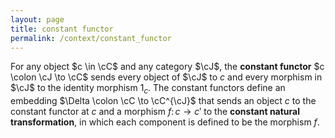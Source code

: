 ```yaml
---
layout: page
title: constant functor
permalink: /context/constant_functor
---
```

For any object $c \in \cC$ and any  category $\cJ$, the **constant functor** $c \colon \cJ \to \cC$ sends every object of $\cJ$ to $c$ and every morphism in $\cJ$ to the identity morphism $1_c$. The constant functors define an embedding $\Delta \colon \cC \to \cC^{\cJ}$ that sends an object $c$ to the constant functor at $c$ and a morphism $f \colon c \to c'$ to the **constant natural transformation**, in which each component is defined to be the morphism $f$.
